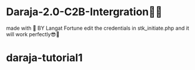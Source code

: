 # Daraja-2.0-C2B-Intergration👨‍💻
made with 💖 BY Langat Fortune
edit the credentials in stk_initiate.php and it will work perfectly😎🌈
# daraja-tutorial1
